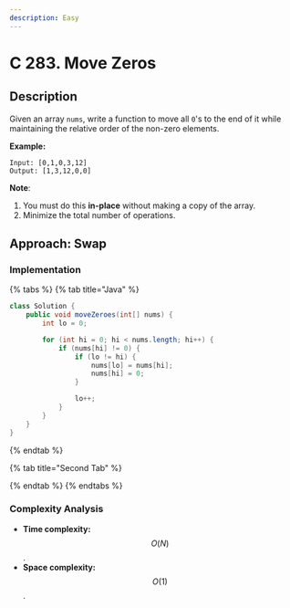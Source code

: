 ```yaml
---
description: Easy
---
```


# C 283. Move Zeros

## Description

Given an array `nums`, write a function to move all `0`'s to the end of it while maintaining the relative order of the non-zero elements.

**Example:**

```text
Input: [0,1,0,3,12]
Output: [1,3,12,0,0]
```

**Note**:

1. You must do this **in-place** without making a copy of the array.
2. Minimize the total number of operations.

## Approach: Swap

### Implementation

{% tabs %}
{% tab title="Java" %}
```java
class Solution {
    public void moveZeroes(int[] nums) {
        int lo = 0;

        for (int hi = 0; hi < nums.length; hi++) {
            if (nums[hi] != 0) {
                if (lo != hi) {
                    nums[lo] = nums[hi];
                    nums[hi] = 0;
                }

                lo++;
            }
        }
    }
}
```
{% endtab %}

{% tab title="Second Tab" %}

{% endtab %}
{% endtabs %}

### Complexity Analysis

* **Time complexity:** $$O(N)$$.
* **Space complexity:** $$O(1)$$.

